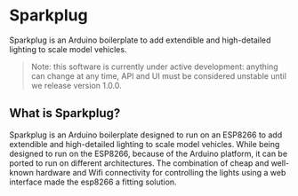 # Sparkplug

Sparkplug is an Arduino boilerplate to add extendible and high-detailed lighting to scale model vehicles.

> Note: this software is currently under active development: anything can change at any time, API and UI must be considered unstable until we release version 1.0.0.

## What is Sparkplug?

Sparkplug is an Arduino boilerplate designed to run on an ESP8266 to add extendible and high-detailed lighting to scale model vehicles.
While being designed to run on the ESP8266, because of the Arduino platform, it can be ported to run on different architectures.
The combination of cheap and well-known hardware and Wifi connectivity for controlling the lights using a web interface made the esp8266 a fitting solution.
